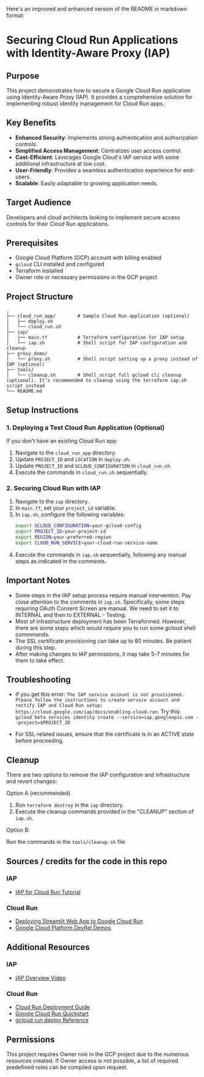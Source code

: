 Here's an improved and enhanced version of the README in markdown format:

# Securing Cloud Run Applications with Identity-Aware Proxy (IAP)

## Purpose

This project demonstrates how to secure a Google Cloud Run application using Identity-Aware Proxy (IAP). It provides a comprehensive solution for implementing robust identity management for Cloud Run apps.

## Key Benefits

- **Enhanced Security**: Implements strong authentication and authorization controls.
- **Simplified Access Management**: Centralizes user access control.
- **Cost-Efficient**: Leverages Google Cloud's IAP service with some additional infrastructure at low cost.
- **User-Friendly**: Provides a seamless authentication experience for end-users.
- **Scalable**: Easily adaptable to growing application needs.

## Target Audience

Developers and cloud architects looking to implement secure access controls for their Cloud Run applications.

## Prerequisites

- Google Cloud Platform (GCP) account with billing enabled
- `gcloud` CLI installed and configured
- Terraform installed
- Owner role or necessary permissions in the GCP project

## Project Structure

```
.
├── cloud_run_app/        # Sample Cloud Run application (optional)
│   ├── deploy.sh
│   └── cloud_run.sh
├── iap/
│   ├── main.tf           # Terraform configuration for IAP setup
│   └── iap.sh            # Shell script for IAP configuration and cleanup
├── proxy_demo/
│   └── proxy.sh          # Shell script setting up a proxy instead of IAP (optional)
├── tools/
│   └── cleanup.sh        # Shell script full gcloud cli cleanup (optional). It's recommended to cleanup using the terraform iap.sh script instead
└── README.md
```

## Setup Instructions

### 1. Deploying a Test Cloud Run Application (Optional)

If you don't have an existing Cloud Run app:

1. Navigate to the `cloud_run_app` directory.
2. Update `PROJECT_ID` and `LOCATION` in `deploy.sh`.
3. Update `PROJECT_ID` and `GCLOUD_CONFIGURATION` in `cloud_run.sh`.
4. Execute the commands in `cloud_run.sh` sequentially.

### 2. Securing Cloud Run with IAP

1. Navigate to the `iap` directory.
2. In `main.tf`, set your `project_id` variable.
3. In `iap.sh`, configure the following variables:
   ```sh
   export GCLOUD_CONFIGURATION=your-gcloud-config
   export PROJECT_ID=your-project-id
   export REGION=your-preferred-region
   export CLOUD_RUN_SERVICE=your-cloud-run-service-name
   ```
4. Execute the commands in `iap.sh` sequentially, following any manual steps as indicated in the comments.

## Important Notes

- Some steps in the IAP setup process require manual intervention. Pay close attention to the comments in `iap.sh`. Specifically, some steps requiring OAuth Consent Screen are manual. We need to set it to INTERNAL and then to EXTERNAL - Testing.
- Most of infrastructure deployment has been Terraformed. However, there are some steps which would require you to run some gcloud shell commmands. 
- The SSL certificate provisioning can take up to 60 minutes. Be patient during this step.
- After making changes to IAP permissions, it may take 5-7 minutes for them to take effect.

## Troubleshooting

- If you get this error: `The IAP service account is not provisioned. Please follow the instructions to create service account and rectify IAP and Cloud Run setup: https://cloud.google.com/iap/docs/enabling-cloud-run`. 
Try this:
`gcloud beta services identity create --service=iap.googleapis.com --project=$PROJECT_ID`

- For SSL-related issues, ensure that the certificate is in an ACTIVE state before proceeding.

## Cleanup

There are two options to remove the IAP configuration and infrastructure and revert changes:

Option A (recommended)

1. Run `terraform destroy` in the `iap` directory.
2. Execute the cleanup commands provided in the "CLEANUP" section of `iap.sh`.

Option B:

Run the commands in the `tools/cleanup.sh` file

## Sources / credits for the code in this repo

### IAP

- [IAP for Cloud Run Tutorial](https://codelabs.developers.google.com/secure-serverless-application-with-identity-aware-proxy)

### Cloud Run
- [Deploying Streamlit Web App to Google Cloud Run](https://medium.com/google-cloud/how-to-deploy-your-streamlit-web-app-to-google-cloud-run-with-ease-c9f044aabc12)
- [Google Cloud Platform DevRel Demos](https://github.com/GoogleCloudPlatform/devrel-demos/tree/main/ai-ml/gemini-chatbot-app/lesson01)

## Additional Resources

### IAP
- [IAP Overview Video](https://www.youtube.com/watch?v=ayTGOuCaxuc)
### Cloud Run
- [Cloud Run Deployment Guide](https://cloud.google.com/run/docs/quickstarts/build-and-deploy/deploy-python-service)
- [Google Cloud Run Quickstart](https://cloud.google.com/run/docs/quickstarts/build-and-deploy/deploy-python-service)
- [gcloud run deploy Reference](https://cloud.google.com/sdk/gcloud/reference/run/deploy)

## Permissions

This project requires Owner role in the GCP project due to the numerous resources created. If Owner access is not possible, a list of required predefined roles can be compiled upon request.
